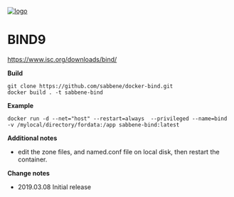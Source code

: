 [![logo](https://www.isc.org/wp-content/uploads/2018/12/Bind_9_ISC_Blue-320x320.png)](https://www.isc.org/downloads/bind/)

BIND9
==========================

https://www.isc.org/downloads/bind/


**Build**
```
git clone https://github.com/sabbene/docker-bind.git
docker build . -t sabbene-bind
```

**Example**

```
docker run -d --net="host" --restart=always  --privileged --name=bind -v /mylocal/directory/fordata:/app sabbene-bind:latest
```


**Additional notes**

* edit the zone files, and named.conf file on local disk, then restart the container.

**Change notes**

* 2019.03.08
Initial release

